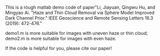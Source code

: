 This is a rough matlab demo code of paper"Li, Jiayuan, Qingwu Hu, and Mingyao Ai. 
"Haze and Thin Cloud Removal via Sphere Model Improved Dark Channel Prior." 
IEEE Geoscience and Remote Sensing Letters 16.3 (2019): 472-476."

demo1.m is more suitable for images with uneven haze or thin cloud;
demo2.m is more suitable for images with even haze.

If the code is helpful for you, please cite our paper!

